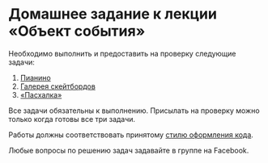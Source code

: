 # Домашнее задание к лекции «Объект события»

Необходимо выполнить и предоставить на проверку следующие задачи:

 1. [Пианино](./piano/)
 2. [Галерея скейтбордов](./skateboard-gallery/)
 3. [«Пасхалка»](./easter-egg/)

Все задачи обязательны к выполнению. Присылать на проверку можно только когда готовы все три задачи.

Работы должны соответствовать принятому [стилю оформления кода](https://github.com/netology-code/codestyle).

Любые вопросы по решению задач задавайте в группе на Facebook.
